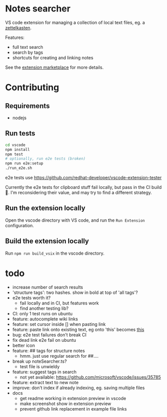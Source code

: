 # Notes searcher

VS code extension for managing a collection of local text files, eg. a
[zettelkasten](https://zettelkasten.de/posts/overview/).

Features:
- full text search
- search by tags
- shortcuts for creating and linking notes

See the [extension marketplace](https://marketplace.visualstudio.com/items?itemName=uozuaho.note-searcher) for more details.


# Contributing

## Requirements

- nodejs


## Run tests

```sh
cd vscode
npm install
npm test
# optionally, run e2e tests (broken)
npm run e2e:setup
./run_e2e.sh
```

e2e tests use https://github.com/redhat-developer/vscode-extension-tester

Currently the e2e tests for clipboard stuff fail locally, but pass in the CI
build :shrug:. I'm reconsidering their value, and may try to find a different
strategy.


## Run the extension locally

Open the vscode directory with VS code, and run the `Run Extension`
configuration.


## Build the extension locally

Run `npm run build_vsix` in the vscode directory.


# todo
- increase number of search results
- 'structure tags': two hashes. show in bold at top of 'all tags'?
- e2e tests worth it?
    - fail locally and in CI, but features work
    - find another testing lib?
- CI: only 1 test runs on ubuntu
- feature: autocomplete wiki links
- feature: set cursor inside [] when pasting link
- feature: paste link onto existing text, eg onto 'this' becomes [this]()
- bug: e2e test failures don't break CI
- fix dead link e2e fail on ubuntu
- better icon
- feature: ## tags for structure notes
    - hmm. just use regular search for ##....
- break up noteSearcher.ts?
    - test file is unwieldy
- feature: suggest tags in search
    - not yet available: https://github.com/microsoft/vscode/issues/35785
- feature: extract text to new note
- improve: don't index if already indexing, eg. saving multiple files
- docs
    - get readme working in extension preview in vscode
    - make screenshot show in extension preview
    - prevent github link replacement in example file links

